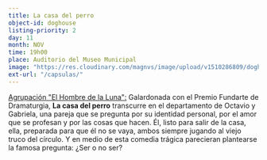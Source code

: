 ```yaml
---
title: La casa del perro
object-id: doghouse
listing-priority: 2
day: 11
month: NOV
time: 19h00
place: Auditorio del Museo Municipal
image: "https://res.cloudinary.com/magnvs/image/upload/v1510286809/doghouse_pvchsv.jpg"
ext-url: "/capsulas/"
---
```


<u>Agrupación "El Hombre de la Luna":</u> Galardonada con el Premio Fundarte de Dramaturgia, <b>La casa del perro</b> transcurre en el departamento de Octavio y Gabriela, una pareja que se pregunta por su identidad personal, por el amor que se profesan y por las cosas que hacen. Él, listo para salir de la casa, ella, preparada para que él no se vaya, ambos siempre jugando al viejo truco del círculo. Y en medio de esta comedia trágica parecieran plantearse la famosa pregunta: ¿Ser o no ser?
